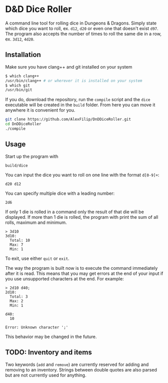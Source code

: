 # D&D Dice Roller
A command line tool for rolling dice in Dungeons & Dragons. Simply state which dice you want to roll, ex. `d12`, `d20` or even one that doesn't exist `d97`. The program also accepts the number of times to roll the same die in a row, ex. `3d12`, `4d20`.

## Installation
Make sure you have clang++ and git installed on your system
```bash
$ which clang++
/usr/bin/clang++ # or wherever it is installed on your system
$ which git
/usr/bin/git
````


If you do, download the repository, run the `compile` script and the `dice` executable will be created in the `build` folder. From here you can move it anywhere it is convenient for you.

```bash
git clone https://github.com/AlexFilip/DnDDiceRoller.git
cd DnDDiceRoller
./compile
```

## Usage
Start up the program with 
```
build/dice
```

You can input the dice you want to roll on one line with the format `d[0-9]+`:
```
d20 d12
```

You can specify multiple dice with a leading number:
```
2d6
```

If only 1 die is rolled in a command only the result of that die will be displayed. If more than 1 die is rolled, the program with print the sum of all rolls, maximum and minimum.
```
> 3d10
3d10:
  Total: 10
  Max: 7
  Min: 1
```

To exit, use either `quit` or `exit`.

The way the program is built now is to execute the command immediately after it is read. This means that you may get errors at the end of your input if you use unsupported characters at the end. For example:
```
> 2d10 d40;
2d10:
  Total: 3
  Max: 2
  Min: 1

d40:
  10

Error: Unknown character ';'
```

This behavior may be changed in the future.

## TODO: Inventory and items

Two keywords (`add` and `remove`) are currently reserved for adding and removing to an inventory.
Strings between double quotes are also parsed but are not currently used for anything.

